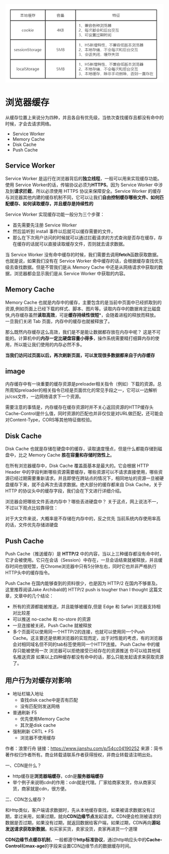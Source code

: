 ![image](https://github.com/leo0807/Web-Learner/blob/master/images/浏览器缓存.png)
# 浏览器缓存
从缓存位置上来说分为四种，并且各自有优先级，当依次查找缓存且都没有命中的时候，才会去请求网络。
- Service Worker
- Memory Cache
- Disk Cache
- Push Cache
## Service Worker
Service Worker 是运行在浏览器背后的**独立线程**，一般可以用来实现缓存功能。使用 Service Worker的话，传输协议必须为**HTTPS**。因为 Service Worker 中涉及到**请求拦截**，所以必须使用 HTTPS 协议来保障安全。Service Worker 的缓存与浏览器其他内建的缓存机制不同，它可以让我们**自由控制缓存哪些文件、如何匹配缓存、如何读取缓存，并且缓存是持续性的**

Service Worker 实现缓存功能一般分为三个步骤：
- 首先需要先注册 Service Worker
- 然后监听到 install 事件以后就可以缓存需要的文件，
- 那么在下次用户访问的时候就可以通过拦截请求的方式查询是否存在缓存，存在缓存的话就可以直接读取缓存文件，否则就去请求数据。

当 Service Worker 没有命中缓存的时候，我们需要去调用**fetch**函数获取数据。也就是说，如果我们没有在 Service Worker 命中缓存的话，会根据缓存查找优先级去查找数据。但是不管我们是从 Memory Cache 中还是从网络请求中获取的数据，浏览器都会显示我们是从 Service Worker 中获取的内容。

## Memory Cache
Memory Cache 也就是内存中的缓存，主要包含的是当前中页面中已经抓取到的资源,例如页面上已经下载的样式、脚本、图片等。读取内存中的数据肯定比磁盘快,内存缓存虽然**读取高效**，可是**缓存持续性很短***，会随着进程的释放而释放。 一旦我们关闭 Tab 页面，内存中的缓存也就被释放了。

那么既然内存缓存这么高效，我们是不是能让数据都存放在内存中呢？
这是不可能的。计算机中的**内存一定比硬盘容量小得多**，操作系统需要精打细算内存的使用，所以能让我们使用的内存必然不多。

**当我们访问过页面以后，再次刷新页面，可以发现很多数据都来自于内存缓存**

## image
内存缓存中有一块重要的缓存资源是preloader相关指令（例如<link rel="prefetch">）下载的资源。总所周知preloader的相关指令已经是页面优化的常见手段之一，它可以一边解析js/css文件，一边网络请求下一个资源。

需要注意的事情是，内存缓存在缓存资源时并不关心返回资源的HTTP缓存头Cache-Control是什么值，同时资源的匹配也并非仅仅是对URL做匹配，还可能会对Content-Type，CORS等其他特征做校验。

## Disk Cache
Disk Cache 也就是存储在硬盘中的缓存，读取速度慢点，但是什么都能存储到磁盘中，比之 Memory Cache **胜在容量和存储时效性上**。

在所有浏览器缓存中，Disk Cache 覆盖面基本是最大的。它会根据 HTTP Header 中的字段判断哪些资源需要缓存，哪些资源可以不请求直接使用，哪些资源已经过期需要重新请求。并且即使在跨站点的情况下，相同地址的资源一旦被硬盘缓存下来，就不会再次去请求数据。绝大部分的缓存都来自 Disk Cache，关于 HTTP 的协议头中的缓存字段，我们会在下文进行详细介绍。

浏览器会把哪些文件丢进内存中？哪些丢进硬盘中？
关于这点，网上说法不一，不过以下观点比较靠得住：

对于大文件来说，大概率是不存储在内存中的，反之优先
当前系统内存使用率高的话，文件优先存储进硬盘
## Push Cache
Push Cache（推送缓存）是 **HTTP/2** 中的内容，当以上三种缓存都没有命中时，它才会被使用。它只在会话（Session）中存在，一旦会话结束就被释放，并且缓存时间也很短暂，在Chrome浏览器中只有5分钟左右，同时它也并非严格执行HTTP头中的缓存指令。

Push Cache 在国内能够查到的资料很少，也是因为 HTTP/2 在国内不够普及。这里推荐阅读Jake Archibald的 HTTP/2 push is tougher than I thought 这篇文章，文章中的几个结论：

- 所有的资源都能被推送，并且能够被缓存,但是 Edge 和 Safari 浏览器支持相对比较差
- 可以推送 no-cache 和 no-store 的资源
- 一旦连接被关闭，Push Cache 就被释放
- 多个页面可以使用同一个HTTP/2的连接，也就可以使用同一个Push Cache。这主要还是依赖浏览器的实现而定，出于对性能的考虑，有的浏览器会对相同域名但不同的tab标签使用同一个HTTP连接。
Push Cache 中的缓存只能被使用一次
浏览器可以拒绝接受已经存在的资源推送
你可以给其他域名推送资源
如果以上四种缓存都没有命中的话，那么只能发起请求来获取资源了。

## 用户行为对缓存对影响
- 地址栏输入地址
    - 查找disk cache中是否有匹配
    - 没有匹配则发送网络
- 普通刷新 F5
    - 优先使用Memory Cache
    - 其次是disk cache
- 强制刷新 CRTL + F5
    - 浏览器不使用缓存

作者：浪里行舟
链接：https://www.jianshu.com/p/54cc04190252
来源：简书
著作权归作者所有。商业转载请联系作者获得授权，非商业转载请注明出处。


一、CDN是什么？
- http缓存是**浏览器端缓存**，cdn是**服务器端缓存**
- 举个例子来说明cdn的作用：cdn就是代理。厂家给商家发货，你从商家买货，商家就是cdn，很方便。

二、CDN怎么缓存？

和Http类似，客户端请求数据时，先从本地缓存查找，如果被请求数据没有过期，拿过来用，如果过期，就向**CDN边缘节点**发起请求。CDN便会检测被请求的数据是否过期，如果没有过期，就返回数据给客户端，如果过期，CDN再向**源站发送请求获取新数据**。和买家买货，卖家没货，卖家再进货一个道理

**CDN边缘节点缓存机制**，一般都遵守**http标准协议**，通过http响应头中的**Cache-Control**和**max-age**的字段来设置CDN边缘节点的数据缓存时间。
